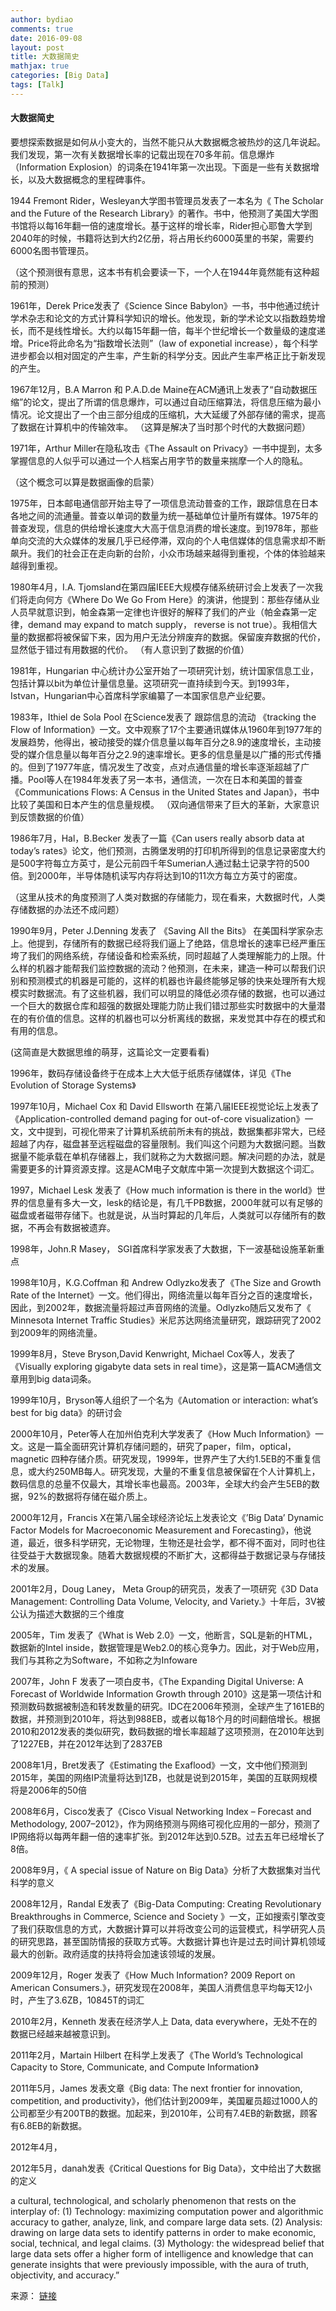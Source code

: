 ```yaml
---
author: bydiao
comments: true
date: 2016-09-08
layout: post
title: 大数据简史
mathjax: true
categories: [Big Data]
tags: [Talk]
---
```


#### 大数据简史
 
要想探索数据是如何从小变大的，当然不能只从大数据概念被热炒的这几年说起。我们发现，第一次有关数据增长率的记载出现在70多年前。信息爆炸（Information Explosion）的词条在1941年第一次出现。下面是一些有关数据增长，以及大数据概念的里程碑事件。
 
1944 Fremont Rider，Wesleyan大学图书管理员发表了一本名为《 The Scholar and the Future of the Research Library》的著作。书中，他预测了美国大学图书馆将以每16年翻一倍的速度增长。基于这样的增长率，Rider担心耶鲁大学到2040年的时候，书籍将达到大约2亿册，将占用长约6000英里的书架，需要约6000名图书管理员。

（这个预测很有意思，这本书有机会要读一下，一个人在1944年竟然能有这种超前的预测）

1961年，Derek Price发表了《Science Since Babylon》一书，书中他通过统计学术杂志和论文的方式计算科学知识的增长。他发现，新的学术论文以指数趋势增长，而不是线性增长。大约以每15年翻一倍，每半个世纪增长一个数量级的速度递增。Price将此命名为“指数增长法则”（law of exponetial increase），每个科学进步都会以相对固定的产生率，产生新的科学分支。因此产生率严格正比于新发现的产生。

1967年12月，B.A Marron 和 P.A.D.de Maine在ACM通讯上发表了“自动数据压缩”的论文，提出了所谓的信息爆炸，可以通过自动压缩算法，将信息压缩为最小情况。论文提出了一个由三部分组成的压缩机，大大延缓了外部存储的需求，提高了数据在计算机中的传输效率。
（这算是解决了当时那个时代的大数据问题）

1971年，Arthur Miller在隐私攻击《The Assault on Privacy》一书中提到，太多掌握信息的人似乎可以通过一个人档案占用字节的数量来揣摩一个人的隐私。

（这个概念可以算是数据画像的启蒙）

1975年，日本邮电通信部开始主导了一项信息流动普查的工作，跟踪信息在日本各地之间的流通量。普查以单词的数量为统一基础单位计量所有媒体。1975年的普查发现，信息的供给增长速度大大高于信息消费的增长速度。到1978年，那些单向交流的大众媒体的发展几乎已经停滞，双向的个人电信媒体的信息需求却不断飙升。我们的社会正在走向新的台阶，小众市场越来越得到重视，个体的体验越来越得到重视。

1980年4月，I.A. Tjomsland在第四届IEEE大规模存储系统研讨会上发表了一次我们将走向何方《Where Do We Go From Here》的演讲，他提到：那些存储从业人员早就意识到，帕金森第一定律也许很好的解释了我们的产业（帕金森第一定律，demand may expand to match supply， reverse is not true）。我相信大量的数据都将被保留下来，因为用户无法分辨废弃的数据。保留废弃数据的代价，显然低于错过有用数据的代价。
（有人意识到了数据的价值）

1981年，Hungarian 中心统计办公室开始了一项研究计划，统计国家信息工业，包括计算以bit为单位计量信息量。这项研究一直持续到今天。到1993年，Istvan，Hungarian中心首席科学家编纂了一本国家信息产业纪要。

1983年，Ithiel de Sola Pool 在Science发表了 跟踪信息的流动 《tracking the Flow of Information》一文。文中观察了17个主要通讯媒体从1960年到1977年的发展趋势，他得出，被动接受的媒介信息量以每年百分之8.9的速度增长，主动接受的媒介信息量以每年百分之2.9的速率增长。更多的信息量是以广播的形式传播的。但到了1977年底，情况发生了改变，点对点通信量的增长率逐渐超越了广播。Pool等人在1984年发表了另一本书，通信流，一次在日本和美国的普查《Communications Flows: A Census in the United States and Japan》，书中比较了美国和日本产生的信息量规模。
（双向通信带来了巨大的革新，大家意识到反馈数据的价值）

1986年7月，Hal，B.Becker 发表了一篇《Can users really absorb data at today’s rates》论文，他们预测，古腾堡发明的打印机所得到的信息记录密度大约是500字符每立方英寸，是公元前四千年Sumerian人通过黏土记录字符的500倍。到2000年，半导体随机读写内存将达到10的11次方每立方英寸的密度。

（这里从技术的角度预测了人类对数据的存储能力，现在看来，大数据时代，人类存储数据的办法还不成问题）


1990年9月，Peter J.Denning 发表了 《Saving All the Bits》 在美国科学家杂志上。他提到，存储所有的数据已经将我们逼上了绝路，信息增长的速率已经严重压垮了我们的网络系统，存储设备和检索系统，同时超越了人类理解能力的上限。什么样的机器才能帮我们监控数据的流动？他预测，在未来，建造一种可以帮我们识别和预测模式的机器是可能的，这样的机器也许最终能够足够的快来处理所有大规模实时数据流。有了这些机器，我们可以明显的降低必须存储的数据，也可以通过一个巨大的数据仓库和超强的数据处理能力防止我们错过那些实时数据中的大量潜在的有价值的信息。这样的机器也可以分析离线的数据，来发觉其中存在的模式和有用的信息。

(这简直是大数据思维的萌芽，这篇论文一定要看看)

1996年，数码存储设备终于在成本上大大低于纸质存储媒体，详见《The Evolution of Storage Systems》

1997年10月，Michael Cox 和 David Ellsworth 在第八届IEEE视觉论坛上发表了《Application-controlled demand paging for out-of-core visualization》一文，文中提到，可视化带来了计算机系统前所未有的挑战，数据集都非常大，已经超越了内存，磁盘甚至远程磁盘的容量限制。我们叫这个问题为大数据问题。当数据量不能承载在单机存储器上，我们就称之为大数据问题。解决问题的办法，就是需要更多的计算资源支撑。这是ACM电子文献库中第一次提到大数据这个词汇。

1997，Michael Lesk 发表了《How much information is there in the world》世界的信息量有多大一文，lesk的结论是，有几千PB数据，2000年就可以有足够的磁盘或者磁带存储下。也就是说，从当时算起的几年后，人类就可以存储所有的数据，不再会有数据被遗弃。

1998年，John.R Masey， SGI首席科学家发表了大数据，下一波基础设施革新重点

1998年10月，K.G.Coffman 和 Andrew Odlyzko发表了《The Size and Growth Rate of the Internet》一文。他们得出，网络流量以每年百分之百的速度增长，因此，到2002年，数据流量将超过声音网络的流量。Odlyzko随后又发布了《 Minnesota Internet Traffic Studies》米尼苏达网络流量研究，跟踪研究了2002到2009年的网络流量。

1999年8月，Steve Bryson,David Kenwright, Michael Cox等人，发表了《Visually exploring gigabyte data sets in real time》，这是第一篇ACM通信文章用到big data词条。

1999年10月，Bryson等人组织了一个名为《Automation or interaction: what’s best for big data》的研讨会

2000年10月，Peter等人在加州伯克利大学发表了《How Much Information》一文。这是一篇全面研究计算机存储问题的，研究了paper，film，optical， magnetic 四种存储介质。研究发现，1999年，世界产生了大约1.5EB的不重复信息，或大约250MB每人。研究发现，大量的不重复信息被保留在个人计算机上，数码信息的总量不仅最大，其增长率也最高。2003年，全球大约会产生5EB的数据，92%的数据将存储在磁介质上。

2000年12月，Francis X在第八届全球经济论坛上发表论文《’Big Data’ Dynamic Factor Models for Macroeconomic Measurement and Forecasting》，他说道，最近，很多科学研究，无论物理，生物还是社会学，都不得不面对，同时也往往受益于大数据现象。随着大数据规模的不断扩大，这都得益于数据记录与存储技术的发展。

2001年2月，Doug Laney， Meta Group的研究员，发表了一项研究《3D Data Management: Controlling Data Volume, Velocity, and Variety.》十年后，3V被公认为描述大数据的三个维度

2005年，Tim 发表了《What is Web 2.0》一文，他断言，SQL是新的HTML，数据新的Intel inside，数据管理是Web2.0的核心竞争力。因此，对于Web应用，我们与其称之为Software，不如称之为Infoware

2007年，John F 发表了一项白皮书，《The Expanding Digital Universe: A Forecast of Worldwide Information Growth through 2010》这是第一项估计和预测数码数据被制造和转发数量的研究。IDC在2006年预测，全球产生了161EB的数据，并预测到2010年，将达到988EB，或者以每18个月的时间翻倍增长。根据2010和2012发表的类似研究，数码数据的增长率超越了这项预测，在2010年达到了1227EB，并在2012年达到了2837EB

2008年1月，Bret发表了《Estimating the Exaflood》一文，文中他们预测到2015年，美国的网络IP流量将达到1ZB，也就是说到2015年，美国的互联网规模将是2006年的50倍

2008年6月，Cisco发表了《Cisco Visual Networking Index – Forecast and Methodology, 2007–2012》，作为网络预测与网络可视化应用的一部分，预测了IP网络将以每两年翻一倍的速率扩张。到2012年达到0.5ZB。过去五年已经增长了8倍。

2008年9月，《 A special issue of Nature on Big Data》分析了大数据集对当代科学的意义

2008年12月，Randal E发表了《Big-Data Computing: Creating Revolutionary Breakthroughs in Commerce, Science and Society 》一文，正如搜索引擎改变了我们获取信息的方式，大数据计算可以并将改变公司的运营模式，科学研究人员的研究思路，甚至国防情报的获取方式等。大数据计算也许是过去时间计算机领域最大的创新。政府适度的扶持将会加速该领域的发展。

2009年12月，Roger 发表了《How Much Information? 2009 Report on American Consumers.》，研究发现在2008年，美国人消费信息平均每天12小时，产生了3.6ZB，10845T的词汇

2010年2月，Kenneth 发表在经济学人上 Data, data everywhere，无处不在的数据已经越来越被意识到。

2011年2月，Martain Hilbert 在科学上发表了《The World’s Technological Capacity to Store, Communicate, and Compute Information》

2011年5月，James 发表文章《Big data: The next frontier for innovation, competition, and productivity》，他们估计到2009年，美国雇员超过1000人的公司都至少有200TB的数据。加起来，到2010年，公司有7.4EB的新数据，顾客有6.8EB的新数据。

2012年4月，

2012年5月，danah发表《Critical Questions for Big Data》，文中给出了大数据的定义

a cultural, technological, and scholarly phenomenon that rests on the interplay of:  (1) Technology: maximizing computation power and algorithmic accuracy to gather, analyze, link, and compare large data sets. (2) Analysis: drawing on large data sets to identify patterns in order to make economic, social, technical, and legal claims. (3) Mythology: the widespread belief that large data sets offer a higher form of intelligence and knowledge that can generate insights that were previously impossible, with the aura of truth, objectivity, and accuracy.”

来源： [链接](http://www.forbes.com/sites/gilpress/2013/05/09/a-very-short-history-of-big-data/2/#253ebcf01af0)
